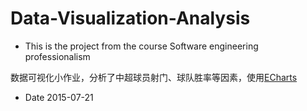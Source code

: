 # Data-Visualization-Analysis

* This is the project from the course Software engineering professionalism

数据可视化小作业，分析了中超球员射门、球队胜率等因素，使用[ECharts](http://echarts.baidu.com/)

* Date 2015-07-21
